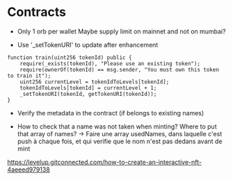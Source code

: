# Contracts

- Only 1 orb per wallet Maybe supply limit on mainnet and not on mumbai?

- Use '\_setTokenURI' to update after enhancement

```solidity
function train(uint256 tokenId) public {
    require(_exists(tokenId), "Please use an existing token");
    require(ownerOf(tokenId) == msg.sender, "You must own this token to train it");
    uint256 currentLevel = tokenIdToLevels[tokenId];
    tokenIdToLevels[tokenId] = currentLevel + 1;
    _setTokenURI(tokenId, getTokenURI(tokenId));
}
```

- Verify the metadata in the contract (if belongs to existing names)

- How to check that a name was not taken when minting? Where to put that array of names?
  -> Faire une array usedNames, dans laquelle c'est push à chaque fois, et qui verifie que le nom n'est pas dedans avant de mint

https://levelup.gitconnected.com/how-to-create-an-interactive-nft-4aeeed979138
